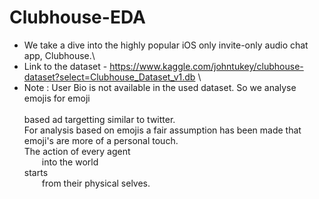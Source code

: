 # Clubhouse-EDA
* We take a dive into the highly popular iOS only invite-only audio chat app, Clubhouse.\
* Link to the dataset - https://www.kaggle.com/johntukey/clubhouse-dataset?select=Clubhouse_Dataset_v1.db \
* Note : User Bio is not available in the used dataset. So we analyse emojis for emoji \
         <br> based ad targetting similar to twitter.\
       For analysis based on emojis a fair assumption has been made that emoji's are more of a personal touch.\
The action of every agent <br />
  into the world <br />
starts <br />
  from their physical selves. <br />

